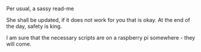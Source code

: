Per usual, a sassy read-me

She shall be updated, if it does not work for you that is okay. At the end of the day, safety is king.

I am sure that the necessary scripts are on a raspberry pi somewhere - they will come.
